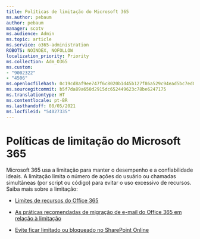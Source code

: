 ```yaml
---
title: Políticas de limitação do Microsoft 365
ms.author: pebaum
author: pebaum
manager: scotv
ms.audience: Admin
ms.topic: article
ms.service: o365-administration
ROBOTS: NOINDEX, NOFOLLOW
localization_priority: Priority
ms.collection: Adm_O365
ms.custom:
- "9002322"
- "4506"
ms.openlocfilehash: 0c19cd8af9ee747f6c8020b1d45b127f86a529c94ead5bc7ed08e0f74f332b65
ms.sourcegitcommit: b5f7da89a650d2915dc652449623c78be6247175
ms.translationtype: HT
ms.contentlocale: pt-BR
ms.lasthandoff: 08/05/2021
ms.locfileid: "54027335"
---
```

# <a name="microsoft-365-throttle-policies"></a>Políticas de limitação do Microsoft 365

Microsoft 365 usa a limitação para manter o desempenho e a confiabilidade ideais. A limitação limita o número de ações do usuário ou chamadas simultâneas (por script ou código) para evitar o uso excessivo de recursos. Saiba mais sobre a limitação:

- [Limites de recursos do Office 365](https://docs.microsoft.com/office365/Enterprise/office-365-resource-limits)

- [As práticas recomendadas de migração de e-mail do Office 365 em relação à limitação](https://docs.microsoft.com/exchange/mailbox-migration/office-365-migration-best-practices#office-365-throttling)

- [Evite ficar limitado ou bloqueado no SharePoint Online](https://docs.microsoft.com/sharepoint/dev/general-development/how-to-avoid-getting-throttled-or-blocked-in-sharepoint-online)
